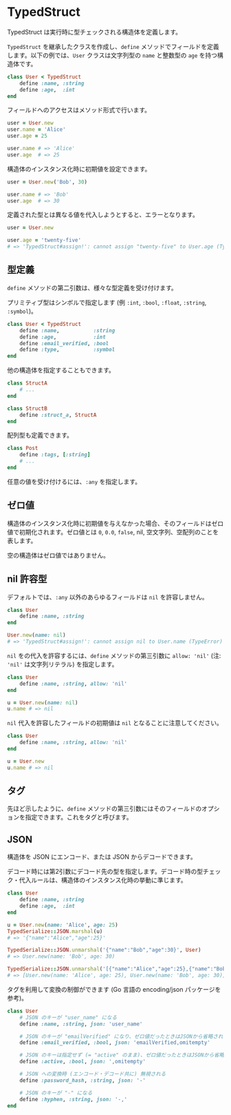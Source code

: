 # TypedStruct

TypedStruct は実行時に型チェックされる構造体を定義します。

`TypedStruct` を継承したクラスを作成し、`define` メソッドでフィールドを定義します。以下の例では、`User` クラスは文字列型の `name` と整数型の `age` を持つ構造体です。

```ruby
class User < TypedStruct
    define :name, :string
    define :age,  :int
end
```

フィールドへのアクセスはメソッド形式で行います。

```ruby
user = User.new
user.name = 'Alice'
user.age = 25

user.name # => 'Alice'
user.age  # => 25
```

構造体のインスタンス化時に初期値を設定できます。

```ruby
user = User.new('Bob', 30)

user.name # => 'Bob'
user.age  # => 30
```

定義された型とは異なる値を代入しようとすると、エラーとなります。

```ruby
user = User.new

user.age = 'twenty-five'
# => 'TypedStruct#assign!': cannot assign "twenty-five" to User.age (TypeError)
```

## 型定義

`define` メソッドの第二引数は、様々な型定義を受け付けます。

プリミティブ型はシンボルで指定します (例 `:int`, `:bool`, `:float`, `:string`, `:symbol`)。

```ruby
class User < TypedStruct
    define :name,           :string
    define :age,            :int
    define :email_verified, :bool
    define :type,           :symbol
end
```

他の構造体を指定することもできます。

```ruby
class StructA
    # ...
end

class StructB
    define :struct_a, StructA
end
```

配列型も定義できます。

```ruby
class Post
    define :tags, [:string]
    # ...
end
```

任意の値を受け付けるには、`:any` を指定します。

## ゼロ値

構造体のインスタンス化時に初期値を与えなかった場合、そのフィールドはゼロ値で初期化されます。ゼロ値とは `0`, `0.0`, `false`, nil, 空文字列、空配列のことを表します。

空の構造体はゼロ値ではありません。


## nil 許容型

デフォルトでは、`:any` 以外のあらゆるフィールドは `nil` を許容しません。

```ruby
class User
    define :name, :string
end

User.new(name: nil)
# => 'TypedStruct#assign!': cannot assign nil to User.name (TypeError)
```

`nil` をの代入を許容するには、`define` メソッドの第三引数に `allow: 'nil'` (注: `'nil'` は文字列リテラル) を指定します。

```ruby
class User
    define :name, :string, allow: 'nil'
end

u = User.new(name: nil)
u.name # => nil
```

`nil` 代入を許容したフィールドの初期値は `nil` となることに注意してください。

```ruby
class User
    define :name, :string, allow: 'nil'
end

u = User.new
u.name # => nil
```

## タグ

先ほど示したように、`define` メソッドの第三引数にはそのフィールドのオプションを指定できます。これをタグと呼びます。

## JSON

構造体を JSON にエンコード、または JSON からデコードできます。

デコード時には第2引数にデコード先の型を指定します。デコード時の型チェック・代入ルールは、構造体のインスタンス化時の挙動に準じます。

```ruby
class User
    define :name, :string
    define :age,  :int
end

u = User.new(name: 'Alice', age: 25)
TypedSerialize::JSON.marshal(u)
# => '{"name":"Alice","age":25}'

TypedSerialize::JSON.unmarshal('{"name":"Bob","age":30}', User)
# => User.new(name: 'Bob', age: 30)

TypedSerialize::JSON.unmarshal('[{"name":"Alice","age":25},{"name":"Bob","age":30}]', [User])
# => [User.new(name: 'Alice', age: 25), User.new(name: 'Bob', age: 30)]
```

タグを利用して変換の制御ができます (Go 言語の encoding/json パッケージを参考)。

```ruby
class User
    # JSON のキーが "user_name" になる
    define :name, :string, json: 'user_name'

    # JSON のキーが "emailVerified" になり、ゼロ値だったときはJSONから省略される
    define :email_verified, :bool, json: 'emailVerified,omitempty'

    # JSON のキーは指定せず (= "active" のまま)、ゼロ値だったときはJSONから省略される
    define :active, :bool, json: ',omitempty'

    # JSON への変換時 (エンコード・デコード共に) 無視される
    define :password_hash, :string, json: '-'

    # JSON のキーが "-" になる
    define :hyphen, :string, json: '-,'
end
```
